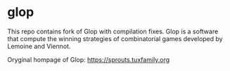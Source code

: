 # glop
This repo contains fork of Glop with compilation fixes.
Glop is a software that compute the winning strategies of combinatorial games developed by Lemoine and Viennot.

Oryginal hompage of Glop: https://sprouts.tuxfamily.org
